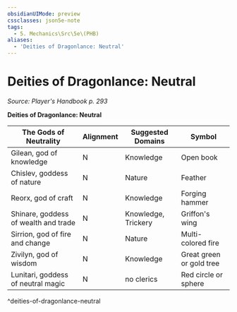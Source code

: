 ```yaml
---
obsidianUIMode: preview
cssclasses: json5e-note
tags:
  - 5. Mechanics\Src\5e\(PHB)
aliases:
  - 'Deities of Dragonlance: Neutral'
---
```

# Deities of Dragonlance: Neutral
*Source: Player's Handbook p. 293* 

**Deities of Dragonlance: Neutral**

| The Gods of Neutrality | Alignment | Suggested Domains | Symbol |
|------------------------|-----------|-------------------|--------|
| Gilean, god of knowledge | N | Knowledge | Open book |
| Chislev, goddess of nature | N | Nature | Feather |
| Reorx, god of craft | N | Knowledge | Forging hammer |
| Shinare, goddess of wealth and trade | N | Knowledge, Trickery | Griffon's wing |
| Sirrion, god of fire and change | N | Nature | Multi-colored fire |
| Zivilyn, god of wisdom | N | Knowledge | Great green or gold tree |
| Lunitari, goddess of neutral magic | N | no clerics | Red circle or sphere |
^deities-of-dragonlance-neutral
